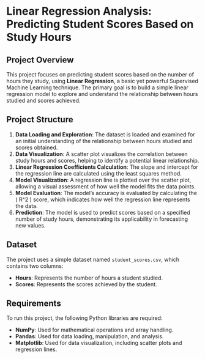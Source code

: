 # Linear Regression Analysis: Predicting Student Scores Based on Study Hours

## Project Overview
This project focuses on predicting student scores based on the number of hours they study, using **Linear Regression**, a basic yet powerful Supervised Machine Learning technique. The primary goal is to build a simple linear regression model to explore and understand the relationship between hours studied and scores achieved.

## Project Structure
1. **Data Loading and Exploration**: The dataset is loaded and examined for an initial understanding of the relationship between hours studied and scores obtained.
2. **Data Visualization**: A scatter plot visualizes the correlation between study hours and scores, helping to identify a potential linear relationship.
3. **Linear Regression Coefficients Calculation**: The slope and intercept for the regression line are calculated using the least squares method.
4. **Model Visualization**: A regression line is plotted over the scatter plot, allowing a visual assessment of how well the model fits the data points.
5. **Model Evaluation**: The model’s accuracy is evaluated by calculating the \( R^2 \) score, which indicates how well the regression line represents the data.
6. **Prediction**: The model is used to predict scores based on a specified number of study hours, demonstrating its applicability in forecasting new values.

## Dataset
The project uses a simple dataset named `student_scores.csv`, which contains two columns:
- **Hours**: Represents the number of hours a student studied.
- **Scores**: Represents the scores achieved by the student.

## Requirements
To run this project, the following Python libraries are required:
- **NumPy**: Used for mathematical operations and array handling.
- **Pandas**: Used for data loading, manipulation, and analysis.
- **Matplotlib**: Used for data visualization, including scatter plots and regression lines.
